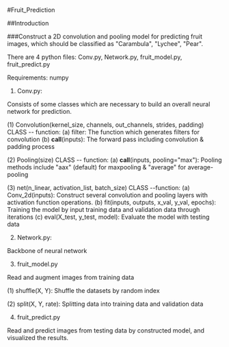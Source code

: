 #Fruit_Prediction

##Introduction

###Construct a 2D convolution and pooling model for predicting fruit images, which should be classified as "Carambula", "Lychee", "Pear".

There are 4 python files: Conv.py, Network.py, fruit_model.py, fruit_predict.py

Requirements: numpy

1. Conv.py:

Consists of some classes which are necessary to build an overall neural network for prediction.

(1) Convolution(kernel_size, channels, out_channels, strides, padding)
CLASS
-- function:
    (a) filter: The function which generates filters for convolution
    (b) __call__(inputs): The forward pass including convolution & padding process

(2) Pooling(size)
CLASS
-- function:
    (a) __call__(inputs, pooling="max"): Pooling methods include "aax" (default) for maxpooling & "average" for average-pooling


(3) net(n_linear, activation_list, batch_size)
CLASS
--function:
    (a) Conv_2d(inputs): Construct several convolution and pooling layers with activation function operations.
    (b) fit(inputs, outputs, x_val, y_val, epochs): Training the model by input training data and validation data through iterations
    (c) eval(X_test, y_test, model): Evaluate the model with testing data

2. Network.py:

Backbone of neural network

3. fruit_model.py

Read and augment images from training data

(1) shuffle(X, Y): Shuffle the datasets by random index

(2) split(X, Y, rate): Splitting data into training data and validation data

4. fruit_predict.py

Read and predict images from testing data by constructed model, and visualized the results.
